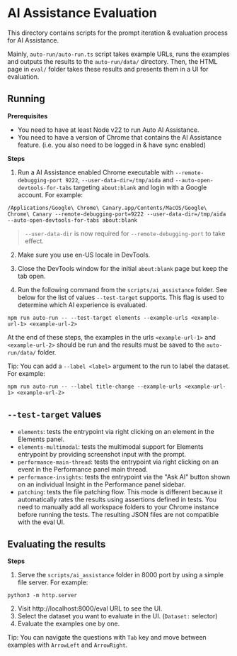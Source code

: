 # AI Assistance Evaluation

This directory contains scripts for the prompt iteration & evaluation process for AI Assistance.

Mainly, `auto-run/auto-run.ts` script takes example URLs, runs the examples and outputs the results to the `auto-run/data/` directory. Then, the HTML page in `eval/` folder takes these results and presents them in a UI for evaluation.

## Running

**Prerequisites**
* You need to have at least Node v22 to run Auto AI Assistance.
* You need to have a version of Chrome that contains the AI Assistance feature. (i.e. you also need to be logged in & have sync enabled)

**Steps**
1. Run a AI Assistance enabled Chrome executable with `--remote-debugging-port 9222`, `--user-data-dir=/tmp/aida` and `--auto-open-devtools-for-tabs` targeting `about:blank` and login with a Google account. For example:
```
/Applications/Google\ Chrome\ Canary.app/Contents/MacOS/Google\ Chrome\ Canary --remote-debugging-port=9222 --user-data-dir=/tmp/aida --auto-open-devtools-for-tabs about:blank
```
> `--user-data-dir` is now required for `--remote-debugging-port` to take effect.

2. Make sure you use en-US locale in DevTools.

3. Close the DevTools window for the initial `about:blank` page but keep the tab open.

4. Run the following command from the `scripts/ai_assistance` folder. See below for the list of values `--test-target` supports. This flag is used to determine which AI experience is evaluated.
```
npm run auto-run -- --test-target elements --example-urls <example-url-1> <example-url-2>
```

At the end of these steps, the examples in the urls `<example-url-1>` and `<example-url-2>` should be run and the results must be saved to the `auto-run/data/` folder.

Tip: You can add a `--label <label>` argument to the run to label the dataset. For example:
```
npm run auto-run -- --label title-change --example-urls <example-url-1> <example-url-2>
```

## `--test-target` values

* `elements`: tests the entrypoint via right clicking on an element in the Elements panel.
* `elements-multimodal`: tests the multimodal support for Elements entrypoint by providing screenshot input with the prompt.
* `performance-main-thread`: tests the entrypoint via right clicking on an event in the Performance panel main thread.
* `performance-insights`: tests the entrypoint via the "Ask AI" button shown on an individual Insight in the Performance panel sidebar.
* `patching`: tests the file patching flow. This mode is different
because it automatically rates the results using assertions defined in
tests. You need to manually add all workspace folders to your Chrome
instance before running the tests. The resulting JSON files are not
compatible with the eval UI.

## Evaluating the results

**Steps**
1. Serve the `scripts/ai_assistance` folder in 8000 port by using a simple file server. For example:
```
python3 -m http.server
```
2. Visit http://localhost:8000/eval URL to see the UI.
3. Select the dataset you want to evaluate in the UI. (`Dataset:` selector)
4. Evaluate the examples one by one.

Tip: You can navigate the questions with `Tab` key and move between examples with `ArrowLeft` and `ArrowRight`.

